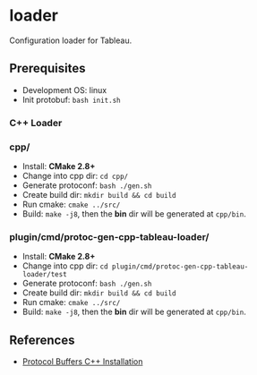 # loader

Configuration loader for Tableau.

## Prerequisites

- Development OS: linux
- Init protobuf: `bash init.sh`

### C++ Loader

### cpp/

- Install: **CMake 2.8+**
- Change into cpp dir: `cd cpp/`
- Generate protoconf: `bash ./gen.sh`
- Create build dir: `mkdir build && cd build`
- Run cmake: `cmake ../src/`
- Build: `make -j8`, then the **bin** dir will be generated at `cpp/bin`.

### plugin/cmd/protoc-gen-cpp-tableau-loader/

- Install: **CMake 2.8+**
- Change into cpp dir: `cd plugin/cmd/protoc-gen-cpp-tableau-loader/test`
- Generate protoconf: `bash ./gen.sh`
- Create build dir: `mkdir build && cd build`
- Run cmake: `cmake ../src/`
- Build: `make -j8`, then the **bin** dir will be generated at `cpp/bin`.


## References

- [Protocol Buffers C++ Installation](https://github.com/protocolbuffers/protobuf/tree/master/src)

